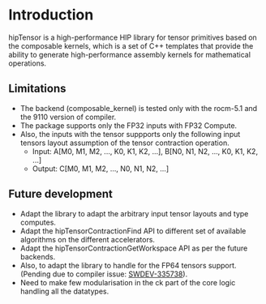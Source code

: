 # Introduction
hipTensor is a high-performance HIP library for tensor primitives based on the composable kernels, which is a set of C++ templates that provide the ability to generate high-performance assembly kernels for mathematical operations.

## Limitations
* The backend (composable\_kernel) is tested only with the rocm-5.1 and the 9110 version of compiler.
* The package supports only the FP32 inputs with FP32 Compute.
* Also, the inputs with the tensor suppports only the following input tensors layout assumption of the tensor contraction operation.
  - Input:  A[M0, M1, M2, ..., K0, K1, K2, ...], B[N0, N1, N2, ..., K0, K1, K2, ...]
  - Output: C[M0, M1, M2, ..., N0, N1, N2, ...]

## Future development <br>
  - Adapt the library to adapt the arbitrary input tensor layouts and type computes.
  - Adapt the hipTensorContractionFind API to different set of available algorithms on the different accelerators.
  - Adapt the hipTensorContractionGetWorkspace API as per the future backends.
  - Also, to adapt the library to handle for the FP64 tensors support. <br>
    (Pending due to compiler issue: [SWDEV-335738]( https://ontrack-internal.amd.com/browse/SWDEV-335738 )).
  - Need to make few modularisation in the ck part of the core logic handling all the datatypes.
